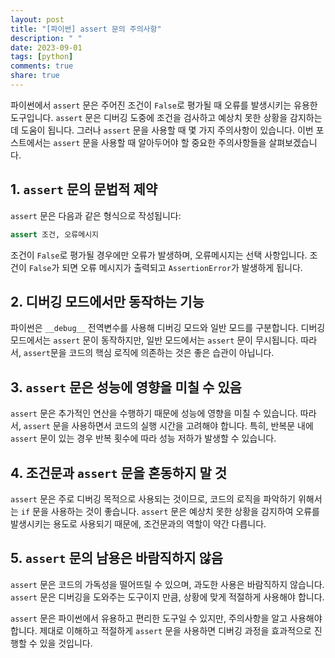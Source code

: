 ```yaml
---
layout: post
title: "[파이썬] assert 문의 주의사항"
description: " "
date: 2023-09-01
tags: [python]
comments: true
share: true
---
```


파이썬에서 `assert` 문은 주어진 조건이 `False`로 평가될 때 오류를 발생시키는 유용한 도구입니다. `assert` 문은 디버깅 도중에 조건을 검사하고 예상치 못한 상황을 감지하는 데 도움이 됩니다. 그러나 `assert` 문을 사용할 때 몇 가지 주의사항이 있습니다. 이번 포스트에서는 `assert` 문을 사용할 때 알아두어야 할 중요한 주의사항들을 살펴보겠습니다.

## 1. `assert` 문의 문법적 제약

`assert` 문은 다음과 같은 형식으로 작성됩니다:
```python
assert 조건, 오류메시지
```
조건이 `False`로 평가될 경우에만 오류가 발생하며, 오류메시지는 선택 사항입니다. 조건이 `False`가 되면 오류 메시지가 출력되고 `AssertionError`가 발생하게 됩니다.

## 2. 디버깅 모드에서만 동작하는 기능

파이썬은 `__debug__` 전역변수를 사용해 디버깅 모드와 일반 모드를 구분합니다. 디버깅 모드에서는 `assert` 문이 동작하지만, 일반 모드에서는 `assert` 문이 무시됩니다. 따라서, `assert`문을 코드의 핵심 로직에 의존하는 것은 좋은 습관이 아닙니다.

## 3. `assert` 문은 성능에 영향을 미칠 수 있음

`assert` 문은 추가적인 연산을 수행하기 때문에 성능에 영향을 미칠 수 있습니다. 따라서, `assert` 문을 사용하면서 코드의 실행 시간을 고려해야 합니다. 특히, 반복문 내에 `assert` 문이 있는 경우 반복 횟수에 따라 성능 저하가 발생할 수 있습니다.

## 4. 조건문과 `assert` 문을 혼동하지 말 것

`assert` 문은 주로 디버깅 목적으로 사용되는 것이므로, 코드의 로직을 파악하기 위해서는 `if` 문을 사용하는 것이 좋습니다. `assert` 문은 예상치 못한 상황을 감지하여 오류를 발생시키는 용도로 사용되기 때문에, 조건문과의 역할이 약간 다릅니다.

## 5. `assert` 문의 남용은 바람직하지 않음

`assert` 문은 코드의 가독성을 떨어뜨릴 수 있으며, 과도한 사용은 바람직하지 않습니다. `assert` 문은 디버깅을 도와주는 도구이지 만큼, 상황에 맞게 적절하게 사용해야 합니다.

`assert` 문은 파이썬에서 유용하고 편리한 도구일 수 있지만, 주의사항을 알고 사용해야 합니다. 제대로 이해하고 적절하게 `assert` 문을 사용하면 디버깅 과정을 효과적으로 진행할 수 있을 것입니다.